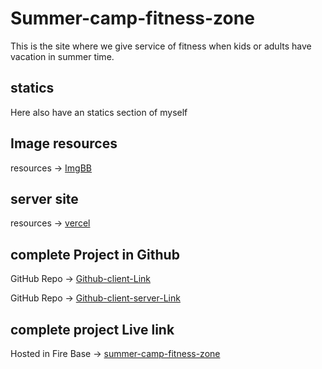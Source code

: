 # Summer-camp-fitness-zone
This is the site where we give service of fitness when kids or adults have vacation in summer time.

## statics
Here also have an statics section of myself

## Image resources
resources -> [ImgBB](https://imgbb.com/)
## server site
resources -> [vercel](www.vercel.com)



## complete Project in Github
GitHub Repo -> [Github-client-Link](https://github.com/programming-hero-web-course1/b712-summer-camp-client-side-Galib24)

GitHub Repo -> [Github-client-server-Link](https://github.com/programming-hero-web-course1/b7a12-summer-camp-server_side-Galib24s)

## complete project Live link
Hosted in Fire Base -> [summer-camp-fitness-zone](https://summer-camp-67a58.web.app/)